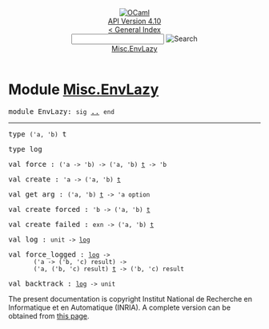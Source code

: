 <!-- ((! set title API !)) ((! set documentation !)) ((! set api !)) ((! set nobreadcrumb !)) -->
<div class="api"><header><nav class="toc brand"><a class="brand" href="https://ocaml.org/"><img src="colour-logo-gray.svg" class="svg" alt="OCaml"></a></nav><nav class="toc"><div class="toc_version"><a href="/docs" id="version-select">API Version 4.10</a></div><a href="index.html">&lt; General Index</a><div class="api_search"><input type="text" name="apisearch" id="api_search" oninput="mySearch(false);" onkeypress="this.oninput();" onclick="this.oninput();" onpaste="this.oninput();">
<img src="search_icon.svg" alt="Search" class="svg" onclick="mySearch(false)"></div>
<div id="search_results"></div><div class="toc_title"><a href="#top">Misc.EnvLazy</a></div><ul></ul></nav></header>

<h1>Module <a href="type_Misc.EnvLazy.html">Misc.EnvLazy</a></h1>

<pre><span id="MODULEEnvLazy"><span class="keyword">module</span> EnvLazy</span>: <code class="code"><span class="keyword">sig</span></code> <a href="Misc.EnvLazy.html">..</a> <code class="code"><span class="keyword">end</span></code></pre><hr width="100%">

<pre><span id="TYPEt"><span class="keyword">type</span> <code class="type">('a, 'b)</code> t</span> </pre>


<pre><span id="TYPElog"><span class="keyword">type</span> <code class="type"></code>log</span> </pre>


<pre><span id="VALforce"><span class="keyword">val</span> force</span> : <code class="type">('a -&gt; 'b) -&gt; ('a, 'b) <a href="Misc.EnvLazy.html#TYPEt">t</a> -&gt; 'b</code></pre>
<pre><span id="VALcreate"><span class="keyword">val</span> create</span> : <code class="type">'a -&gt; ('a, 'b) <a href="Misc.EnvLazy.html#TYPEt">t</a></code></pre>
<pre><span id="VALget_arg"><span class="keyword">val</span> get_arg</span> : <code class="type">('a, 'b) <a href="Misc.EnvLazy.html#TYPEt">t</a> -&gt; 'a option</code></pre>
<pre><span id="VALcreate_forced"><span class="keyword">val</span> create_forced</span> : <code class="type">'b -&gt; ('a, 'b) <a href="Misc.EnvLazy.html#TYPEt">t</a></code></pre>
<pre><span id="VALcreate_failed"><span class="keyword">val</span> create_failed</span> : <code class="type">exn -&gt; ('a, 'b) <a href="Misc.EnvLazy.html#TYPEt">t</a></code></pre>
<pre><span id="VALlog"><span class="keyword">val</span> log</span> : <code class="type">unit -&gt; <a href="Misc.EnvLazy.html#TYPElog">log</a></code></pre>
<pre><span id="VALforce_logged"><span class="keyword">val</span> force_logged</span> : <code class="type"><a href="Misc.EnvLazy.html#TYPElog">log</a> -&gt;<br>       ('a -&gt; ('b, 'c) result) -&gt;<br>       ('a, ('b, 'c) result) <a href="Misc.EnvLazy.html#TYPEt">t</a> -&gt; ('b, 'c) result</code></pre>
<pre><span id="VALbacktrack"><span class="keyword">val</span> backtrack</span> : <code class="type"><a href="Misc.EnvLazy.html#TYPElog">log</a> -&gt; unit</code></pre>
<div class="copyright">The present documentation is copyright Institut National de Recherche en Informatique et en Automatique (INRIA). A complete version can be obtained from <a href="http://caml.inria.fr/pub/docs/manual-ocaml/">this page</a>.</div></div>